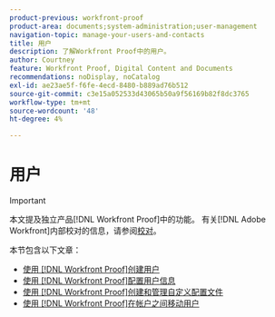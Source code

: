 ```yaml
---
product-previous: workfront-proof
product-area: documents;system-administration;user-management
navigation-topic: manage-your-users-and-contacts
title: 用户
description: 了解Workfront Proof中的用户。
author: Courtney
feature: Workfront Proof, Digital Content and Documents
recommendations: noDisplay, noCatalog
exl-id: ae23ae5f-f6fe-4ecd-8480-b889ad76b512
source-git-commit: c3e15a052533d43065b50a9f56169b82f8dc3765
workflow-type: tm+mt
source-wordcount: '48'
ht-degree: 4%

---
```


# 用户

>[!IMPORTANT]
>
>本文提及独立产品[!DNL Workfront Proof]中的功能。 有关[!DNL Adobe Workfront]内部校对的信息，请参阅[校对](../../../review-and-approve-work/proofing/proofing.md)。

本节包含以下文章：

* [使用 [!DNL Workfront Proof]创建用户](../../../workfront-proof/wp-mnguserscontacts/users/create-users.md)
* [使用 [!DNL Workfront Proof]配置用户信息](../../../workfront-proof/wp-mnguserscontacts/users/configure-user-info.md)
* [使用 [!DNL Workfront Proof]创建和管理自定义配置文件](../../../workfront-proof/wp-mnguserscontacts/users/create-and-manage-custom-profiles.md)
* [使用 [!DNL Workfront Proof]在帐户之间移动用户](../../../workfront-proof/wp-mnguserscontacts/users/move-users-between-accounts.md)
